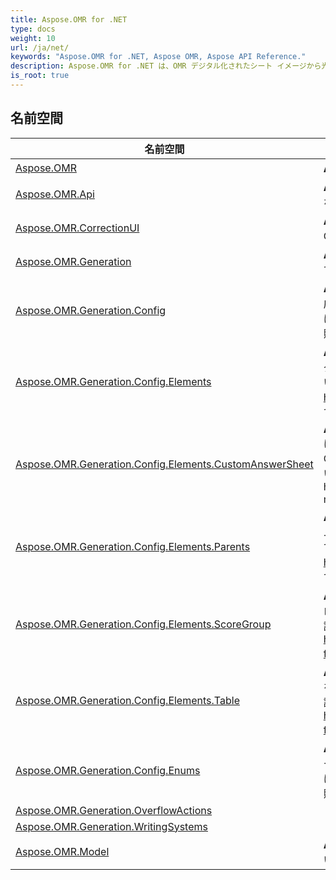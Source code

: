 ```yaml
---
title: Aspose.OMR for .NET
type: docs
weight: 10
url: /ja/net/
keywords: "Aspose.OMR for .NET, Aspose OMR, Aspose API Reference."
description: Aspose.OMR for .NET は、OMR デジタル化されたシート イメージから光学マークを認識するための API です。
is_root: true
---
```


## 名前空間

| 名前空間 | 説明 |
| --- | --- |
| [Aspose.OMR](./aspose.omr/) | **Aspose.OMR** にはライセンス方法が含まれています。 |
| [Aspose.OMR.Api](./aspose.omr.api/) | **Aspose.OMR.Api** には、テンプレート生成と画像認識のための主要な OMR メソッドが含まれています。 |
| [Aspose.OMR.CorrectionUI](./aspose.omr.correctionui/) | **Aspose.OMR.CorrectionUI** には、WPF 互換システムで使用できる GUI が含まれています。 |
| [Aspose.OMR.Generation](./aspose.omr.generation/) | **Aspose.OMR.Generation** には、テンプレートの生成結果が含まれています。 |
| [Aspose.OMR.Generation.Config](./aspose.omr.generation.config/) | **Aspose.OMR.Generation.Config** には、フォームをプログラムで生成するために必要なすべてのクラスが含まれています。詳細については、 https://docs.aspose.com/omr/net/programmatic-forms/ を参照してください。 |
| [Aspose.OMR.Generation.Config.Elements](./aspose.omr.generation.config.elements/) | **Aspose.OMR.Generation.Config.Elements** には、フォームをプログラムで生成するために必要なすべてのテンプレート要素が含まれています。詳細については、 https://docs.aspose.com/omr/net/programmatic-forms/ を参照してください。 |
| [Aspose.OMR.Generation.Config.Elements.CustomAnswerSheet](./aspose.omr.generation.config.elements.customanswersheet/) | **Aspose.OMR.Generation.Config.Elements.CustomAnswerSheet** には、プログラムでフォームを生成するために必要な CustomAnswerSheet 親要素と子要素が含まれています。詳細については、 https://docs.aspose.com/omr/net/programmatic-forms/ https: //docs.aspose.com/omr/net/txt-markup/custom_answer_sheet/ |
| [Aspose.OMR.Generation.Config.Elements.Parents](./aspose.omr.generation.config.elements.parents/) | **Aspose.OMR.Generation.Config.Elements.Parents** には、フォームをプログラムで生成するために必要な親テンプレート要素が含まれています。詳細については、 https://docs.aspose.com/omr/net/programmatic-forms/ を参照してください。 |
| [Aspose.OMR.Generation.Config.Elements.ScoreGroup](./aspose.omr.generation.config.elements.scoregroup/) | **Aspose.OMR.Generation.Config.Elements.ScoreGroup** には、プログラムでフォームを生成するために必要な要素が含まれています。詳細については、 https://docs.aspose.com/omr/net/programmatic-forms/scoregroupconfig/ を参照してください。 |
| [Aspose.OMR.Generation.Config.Elements.Table](./aspose.omr.generation.config.elements.table/) | **Aspose.OMR.Generation.Config.Elements.Table** には、フォームをプログラムで生成するために必要な Table 要素が含まれています。詳細については、 https://docs.aspose.com/omr/net/programmatic-forms/tableconfig/ を参照してください。 |
| [Aspose.OMR.Generation.Config.Enums](./aspose.omr.generation.config.enums/) | **Aspose.OMR.Generation.Config.Enums** には、プログラムでフォームを生成するために必要な列挙が含まれています。詳細については、 https://docs.aspose.com/omr/net/programmatic-forms/ を参照してください。 |
| [Aspose.OMR.Generation.OverflowActions](./aspose.omr.generation.overflowactions/) |  |
| [Aspose.OMR.Generation.WritingSystems](./aspose.omr.generation.writingsystems/) |  |
| [Aspose.OMR.Model](./aspose.omr.model/) | **Aspose.OMR.Model** には、認識結果と OMR 要素の説明が含まれています。 |


